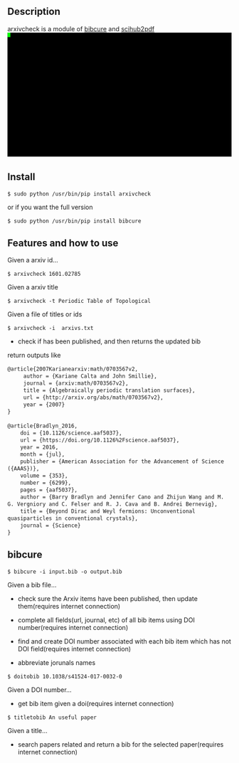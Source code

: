 ## Description

arxivcheck is a module of [bibcure](https://github.com/bibcure/bibcure)
and [scihub2pdf](https://github.com/bibcure/scihub2pdf)
![](https://raw.githubusercontent.com/bibcure/logo/master/gifs/arxivcheck.gif) 

## Install

```
$ sudo python /usr/bin/pip install arxivcheck
```

or if you want the full version

```
$ sudo python /usr/bin/pip install bibcure
```

## Features and how to use


Given a arxiv id...

```
$ arxivcheck 1601.02785
```

Given a arxiv title
```
$ arxivcheck -t Periodic Table of Topological
```

Given a file of titles or ids
```
$ arxivcheck -i  arxivs.txt
```
*  check if has been published, and then returns the updated bib

return outputs like

```
@article{2007Karianearxiv:math/0703567v2,
     author = {Kariane Calta and John Smillie},
     journal = {arxiv:math/0703567v2},
     title = {Algebraically periodic translation surfaces},
     url = {http://arxiv.org/abs/math/0703567v2},
     year = {2007}
}

@article{Bradlyn_2016,
  	doi = {10.1126/science.aaf5037},
  	url = {https://doi.org/10.1126%2Fscience.aaf5037},
  	year = 2016,
  	month = {jul},
  	publisher = {American Association for the Advancement of Science ({AAAS})},
  	volume = {353},
  	number = {6299},
  	pages = {aaf5037},
  	author = {Barry Bradlyn and Jennifer Cano and Zhijun Wang and M. G. Vergniory and C. Felser and R. J. Cava and B. Andrei Bernevig},
  	title = {Beyond Dirac and Weyl fermions: Unconventional quasiparticles in conventional crystals},
  	journal = {Science}
}

```

## bibcure

```
$ bibcure -i input.bib -o output.bib
```

Given a bib file...

* check sure the Arxiv items have been published, then update them(requires
internet connection)

* complete all fields(url, journal, etc) of all bib items using DOI number(requires
internet connection)

* find and create DOI number associated with each bib item which has not
DOI field(requires
internet connection)

* abbreviate jorunals names

```
$ doitobib 10.1038/s41524-017-0032-0
```

Given a DOI number...

* get bib item given a doi(requires
internet connection)

```
$ titletobib An useful paper
```

Given a title...

* search papers related and return a bib for the selected paper(requires
internet connection)

